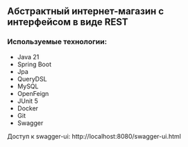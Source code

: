 
## Абстрактный интернет-магазин с интерфейсом в виде REST

### Используемые технологии:
* Java 21
* Spring Boot
* Jpa
* QueryDSL
* MySQL
* OpenFeign
* JUnit 5
* Docker
* Git
* Swagger

Доступ к swagger-ui:
http://localhost:8080/swagger-ui.html